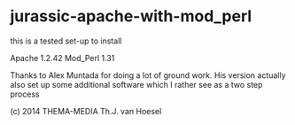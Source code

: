 jurassic-apache-with-mod_perl
=============================

this is a tested set-up to install

Apache 1.2.42
Mod_Perl 1.31

Thanks to Alex Muntada for doing a lot of ground work.
His version actually also set up some additional software which I rather see as a two step process

(c) 2014 THEMA-MEDIA Th.J. van Hoesel
